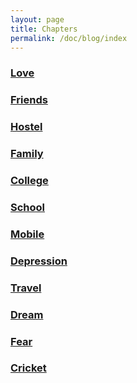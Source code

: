 ```yaml
---
layout: page
title: Chapters
permalink: /doc/blog/index
---
```


### [Love](./chapter1)
### [Friends](./chapter2)
### [Hostel](./chapter3)
### [Family](./chapter4)
### [College](./chapter5)
### [School](./chapter6)
### [Mobile](./chapter7)
### [Depression](./chapter8)
### [Travel](./chapter9)
### [Dream](./chapter10)
### [Fear](./chapter11)
### [Cricket](./chapter12)

